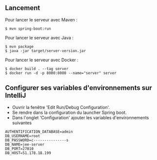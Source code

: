 ## Lancement

Pour lancer le serveur avec Maven :

```console
$ mvn spring-boot:run
```

Pour lancer le serveur avec Java :

```console
$ mvn package
$ java -jar target/server-version.jar
```

Pour lancer le serveur avec Docker :

```console
$ docker build . --tag server
$ docker run -d -p 8080:8080 --name="server" server
```

## Configurer ses variables d'environnements sur IntelliJ
- Ouvrir la fenêtre 'Edit Run/Debug Configuration'.
- Se rendre dans la configuration du launcher Spring boot.
- Dans l'onglet 'Configuration' ajouter les variables d'environnements suivantes

```
AUTHENTIFICATION_DATABASE=admin
DB_USERNAME=root
DB_PASSWORD=c---------------s
DB_NAME=jee-server
DB_PORT=27010
DB_HOST=51.178.18.199
```